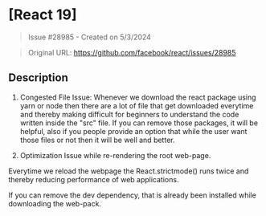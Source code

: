 # [React 19]

> Issue #28985 - Created on 5/3/2024

> Original URL: https://github.com/facebook/react/issues/28985

## Description

1. Congested File Issue: Whenever we download the react package using yarn or node then there are a lot of file that get downloaded everytime and thereby making difficult for beginners to understand the code written inside the "src" file.
If you can remove those packages, it will be helpful, also if you people provide an option that while the user want those files or not then it will be well and better.


2. Optimization Issue while re-rendering the root web-page.

Everytime we reload the webpage the React.strictmode() runs twice and thereby reducing performance of web applications.

If you can remove the dev dependency, that is already been installed while downloading the web-pack.
